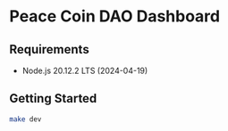 # Peace Coin DAO Dashboard

## Requirements

- Node.js 20.12.2 LTS (2024-04-19)

## Getting Started

```bash
make dev
```
